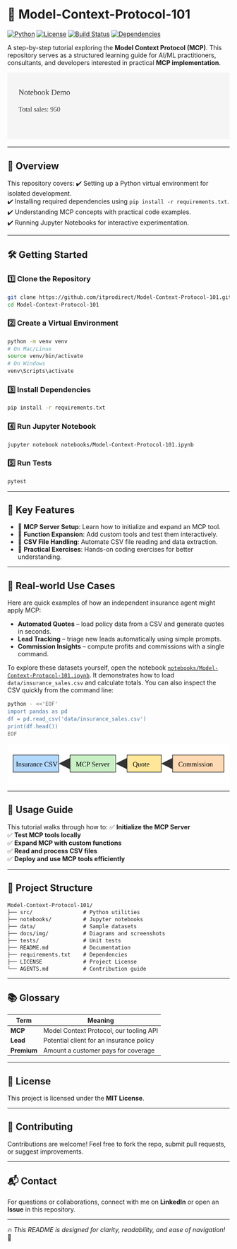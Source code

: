 # 🚀 Model-Context-Protocol-101

[![Python](https://img.shields.io/badge/Python-3.8%2B-blue.svg)](https://www.python.org/)
[![License](https://img.shields.io/badge/License-MIT-green.svg)](https://opensource.org/licenses/MIT)
[![Build Status](https://img.shields.io/github/actions/workflow/status/itprodirect/Model-Context-Protocol-101/ci.yml)](https://github.com/itprodirect/Model-Context-Protocol-101/actions)
[![Dependencies](https://img.shields.io/badge/Dependencies-Updated-brightgreen.svg)](https://github.com/itprodirect/Model-Context-Protocol-101/blob/main/requirements.txt)

A step-by-step tutorial exploring the **Model Context Protocol (MCP)**. This repository serves as a structured learning guide for AI/ML practitioners, consultants, and developers interested in practical **MCP implementation**.

![Notebook demo](docs/img/notebook_screenshot.svg "Screenshot of notebook running a sales example")

---

## 📌 **Overview**
This repository covers:
✔️ Setting up a Python virtual environment for isolated development.  
✔️ Installing required dependencies using `pip install -r requirements.txt`.  
✔️ Understanding MCP concepts with practical code examples.  
✔️ Running Jupyter Notebooks for interactive experimentation.

---

## 🛠️ **Getting Started**
### 1️⃣ **Clone the Repository**
```bash
git clone https://github.com/itprodirect/Model-Context-Protocol-101.git
cd Model-Context-Protocol-101
```

### 2️⃣ **Create a Virtual Environment**
```bash
python -m venv venv
# On Mac/Linux
source venv/bin/activate
# On Windows
venv\Scripts\activate
```

### 3️⃣ **Install Dependencies**
```bash
pip install -r requirements.txt
```

### 4️⃣ **Run Jupyter Notebook**
```bash
jupyter notebook notebooks/Model-Context-Protocol-101.ipynb
```

### 5️⃣ **Run Tests**
```bash
pytest
```

---
## 🔑 Key Features

- 🚀 **MCP Server Setup**: Learn how to initialize and expand an MCP tool.
- 🔧 **Function Expansion**: Add custom tools and test them interactively.
- 📂 **CSV File Handling**: Automate CSV file reading and data extraction.
- 🎯 **Practical Exercises**: Hands-on coding exercises for better understanding.

---
## 🌟 Real-world Use Cases
Here are quick examples of how an independent insurance agent might apply MCP:
- **Automated Quotes** – load policy data from a CSV and generate quotes in seconds.
- **Lead Tracking** – triage new leads automatically using simple prompts.
- **Commission Insights** – compute profits and commissions with a single command.

To explore these datasets yourself, open the notebook
[`notebooks/Model-Context-Protocol-101.ipynb`](notebooks/Model-Context-Protocol-101.ipynb).
It demonstrates how to load `data/insurance_sales.csv` and calculate totals.
You can also inspect the CSV quickly from the command line:

```bash
python - <<'EOF'
import pandas as pd
df = pd.read_csv('data/insurance_sales.csv')
print(df.head())
EOF
```

![Architecture overview](docs/img/architecture.svg "Insurance CSV through MCP server to quote and commission outputs")

---
## 📖 Usage Guide
This tutorial walks through how to:
✅ **Initialize the MCP Server**  
✅ **Test MCP tools locally**  
✅ **Expand MCP with custom functions**  
✅ **Read and process CSV files**  
✅ **Deploy and use MCP tools efficiently**  

---
## 📂 Project Structure
```
Model-Context-Protocol-101/
├── src/                # Python utilities
├── notebooks/          # Jupyter notebooks
├── data/               # Sample datasets
├── docs/img/           # Diagrams and screenshots
├── tests/              # Unit tests
├── README.md           # Documentation
├── requirements.txt    # Dependencies
├── LICENSE             # Project License
└── AGENTS.md           # Contribution guide
```

---
## 📚 Glossary
| Term    | Meaning                                |
| ------- | -------------------------------------- |
| **MCP** | Model Context Protocol, our tooling API |
| **Lead**| Potential client for an insurance policy|
| **Premium** | Amount a customer pays for coverage |

---
## 📝 License
This project is licensed under the **MIT License**.

---
## 🤝 Contributing
Contributions are welcome! Feel free to fork the repo, submit pull requests, or suggest improvements.

---
## 📬 Contact
For questions or collaborations, connect with me on **LinkedIn** or open an **Issue** in this repository.

---
🔥 *This README is designed for clarity, readability, and ease of navigation!* 🚀
